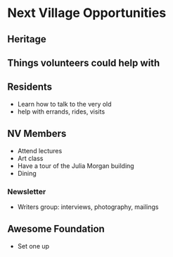 # Next Village Opportunities


## Heritage

## Things volunteers could help with

## Residents

* Learn how to talk to the very old
* help with errands, rides, visits

## NV Members

* Attend lectures
* Art class
* Have a tour of the Julia Morgan building
* Dining

### Newsletter

* Writers group: interviews, photography, mailings

## Awesome Foundation

* Set one up